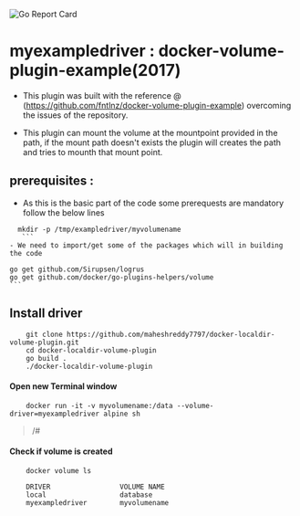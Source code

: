 ![Go Report Card](https://goreportcard.com/badge/github.com/maheshreddy7797/docker-localdir-volume-plugin)



    
# myexampledriver : docker-volume-plugin-example(2017)
  
  - This plugin was built with the reference @ (https://github.com/fntlnz/docker-volume-plugin-example) overcoming the issues       of the repository.
  
  - This plugin can mount the volume at the mountpoint provided in the path, if the mount path doesn't exists the plugin will       creates the path and tries to mounth that mount point.
  
  ## prerequisites :
  - As this is the basic part of the code some prerequests are mandatory follow the below lines 
  ```
    mkdir -p /tmp/exampledriver/myvolumename
     ```
  - We need to import/get some of the packages which will in building the code 
   ```
    go get github.com/Sirupsen/logrus 
    go get github.com/docker/go-plugins-helpers/volume
    ```
  
## Install driver
  ```
      git clone https://github.com/maheshreddy7797/docker-localdir-volume-plugin.git
      cd docker-localdir-volume-plugin
      go build .
      ./docker-localdir-volume-plugin
  ```
#### Open new Terminal window
  ```Shell
      docker run -it -v myvolumename:/data --volume-driver=myexampledriver alpine sh
  ```
  > /#
  
#### Check if volume is created
     
  ```Shell
      docker volume ls
  ```
``` 
    DRIVER                 VOLUME NAME
    local                  database
    myexampledriver        myvolumename
```
